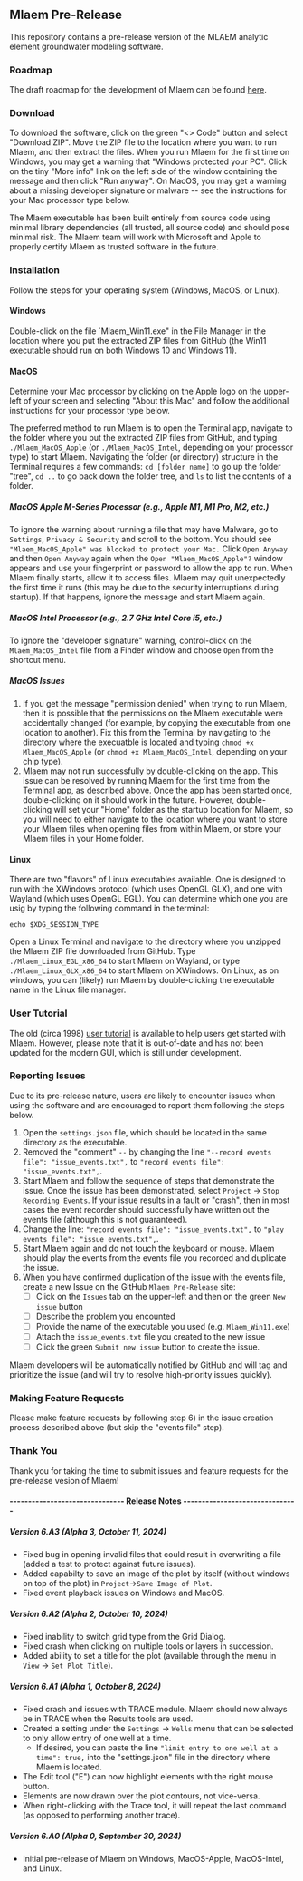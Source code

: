 ## Mlaem Pre-Release

This repository contains a pre-release version of the MLAEM analytic element groundwater modeling software.

### Roadmap
The draft roadmap for the development of Mlaem can be found [here](Roadmap.md).

### Download
To download the software, click on the green "<> Code" button and select "Download ZIP". Move the ZIP file to the location where you want to run Mlaem, and then extract the files. When you run Mlaem for the first time on Windows, you may get a warning that "Windows protected your PC". Click on the tiny "More info" link on the left side of the window containing the message and then click "Run anyway". On MacOS, you may get a warning about a missing developer signature or malware -- see the instructions for your Mac processor type below.

The Mlaem executable has been built entirely from source code using minimal library dependencies (all trusted, all source code) and should pose minimal risk. The Mlaem team will work with Microsoft and Apple to properly certify Mlaem as trusted software in the future.

### Installation
Follow the steps for your operating system (Windows, MacOS, or Linux). 

#### Windows
Double-click on the file `Mlaem_Win11.exe" in the File Manager in the location where you put the extracted ZIP files from GitHub (the Win11 executable should run on both Windows 10 and Windows 11).

#### MacOS
Determine your Mac processor by clicking on the Apple logo on the upper-left of your screen and selecting "About this Mac" and follow the additional instructions for your processor type below.

The preferred method to run Mlaem is to open the Terminal app, navigate to the folder where you put the extracted ZIP files from GitHub, and typing `./Mlaem_MacOS_Apple` (or `./Mlaem_MacOS_Intel`, depending on your processor type) to start Mlaem. Navigating the folder (or directory) structure in the Terminal requires a few commands: `cd [folder name]` to go up the folder "tree", `cd ..` to go back down the folder tree, and `ls` to list the contents of a folder.

##### MacOS Apple M-Series Processor (e.g., Apple M1, M1 Pro, M2, etc.)
To ignore the warning about running a file that may have Malware, go to `Settings`, `Privacy & Security` and scroll to the bottom. You should see `"Mlaem_MacOS_Apple" was blocked to protect your Mac.` Click `Open Anyway` and then `Open Anyway` again when the `Open "Mlaem_MacOS_Apple"?` window appears and use your fingerprint or password to allow the app to run. When Mlaem finally starts, allow it to access files. Mlaem may quit unexpectedly the first time it runs (this may be due to the security interruptions during startup). If that happens, ignore the message and start Mlaem again.

##### MacOS Intel Processor (e.g., 2.7 GHz Intel Core i5, etc.)
To ignore the "developer signature" warning, control-click on the `Mlaem_MacOS_Intel` file from a Finder window and choose `Open` from the shortcut menu.

##### MacOS Issues
1) If you get the message "permission denied" when trying to run Mlaem, then it is possible that the permissions on the Mlaem executable were accidentally changed (for example, by copying the executable from one location to another). Fix this from the Terminal by navigating to the directory where the execuatble is located and typing `chmod +x Mlaem_MacOS_Apple` (or `chmod +x Mlaem_MacOS_Intel`, depending on your chip type).
2) Mlaem may not run successfully by double-clicking on the app. This issue can be resolved by running Mlaem for the first time from the Terminal app, as described above. Once the app has been started once, double-clicking on it should work in the future. However, double-clicking will set your "Home" folder as the startup location for Mlaem, so you will need to either navigate to the location where you want to store your Mlaem files when opening files from within Mlaem, or store your Mlaem files in your Home folder.

#### Linux
There are two "flavors" of Linux executables available. One is designed to run with the XWindows protocol (which uses OpenGL GLX), and one with Wayland (which uses OpenGL EGL). You can determine which one you are usig by typing the following command in the terminal:

    echo $XDG_SESSION_TYPE

Open a Linux Terminal and navigate to the directory where you unzipped the Mlaem ZIP file downloaded from GitHub. Type `./Mlaem_Linux_EGL_x86_64` to start Mlaem on Wayland, or type `./Mlaem_Linux_GLX_x86_64` to start Mlaem on XWindows. On Linux, as on windows, you can (likely) run Mlaem by double-clicking the executable name in the Linux file manager.

### User Tutorial
The old (circa 1998) [user tutorial](Tutorial.pdf) is available to help users get started with Mlaem. However, please note that it is out-of-date and has not been updated for the modern GUI, which is still under development.

### Reporting Issues
Due to its pre-release nature, users are likely to encounter issues when using the software and are encouraged to report them following the steps below.

1) Open the `settings.json` file, which should be located in the same directory as the executable.
2) Removed the "comment" `--` by changing the line `"--record events file": "issue_events.txt",` to `"record events file": "issue_events.txt",`.
3) Start Mlaem and follow the sequence of steps that demonstrate the issue. Once the issue has been demonstrated, select `Project` -> `Stop Recording Events`. If your issue results in a fault or "crash", then in most cases the event recorder should successfully have written out the events file (although this is not guaranteed).
4) Change the line: `"record events file": "issue_events.txt",` to `"play events file": "issue_events.txt",`.
5) Start Mlaem again and do not touch the keyboard or mouse. Mlaem should play the events from the events file you recorded and duplicate the issue.
6) When you have confirmed duplication of the issue with the events file, create a new Issue on the GitHub `Mlaem_Pre-Release` site:
    - [ ] Click on the `Issues` tab on the upper-left and then on the green `New issue` button
    - [ ] Describe the problem you encounted
    - [ ] Provide the name of the executable you used (e.g. `Mlaem_Win11.exe`)
    - [ ] Attach the `issue_events.txt` file you created to the new issue
    - [ ] Click the green `Submit new issue` button to create the issue.

Mlaem developers will be automatically notified by GitHub and will tag and prioritize the issue (and will try to resolve high-priority issues quickly).

### Making Feature Requests
Please make feature requests by following step 6) in the issue creation process described above (but skip the "events file" step).

### Thank You
Thank you for taking the time to submit issues and feature requests for the pre-release vesion of Mlaem!

#### ------------------------------- Release Notes -------------------------------

##### Version 6.A3 (Alpha 3, October 11, 2024)
* Fixed bug in opening invalid files that could result in overwriting a file (added a test to protect against future issues).
* Added capabilty to save an image of the plot by itself (without windows on top of the plot) in `Project`->`Save Image of Plot`.
* Fixed event playback issues on Windows and MacOS.

##### Version 6.A2 (Alpha 2, October 10, 2024)
* Fixed inability to switch grid type from the Grid Dialog.
* Fixed crash when clicking on multiple tools or layers in succession.
* Added ability to set a title for the plot (available through the menu in `View` -> `Set Plot Title`).

##### Version 6.A1 (Alpha 1, October 8, 2024)
* Fixed crash and issues with TRACE module. Mlaem should now always be in TRACE when the Results tools are used.
* Created a setting under the `Settings` -> `Wells` menu that can be selected to only allow entry of one well at a time.
    - If desired, you can paste the line `"limit entry to one well at a time": true,` into the "settings.json" file in the directory where Mlaem is located.
* The Edit tool ("E") can now highlight elements with the right mouse button.
* Elements are now drawn over the plot contours, not vice-versa.
* When right-clicking with the Trace tool, it will repeat the last command (as opposed to performing another trace).

##### Version 6.A0 (Alpha 0, September 30, 2024)
* Initial pre-release of Mlaem on Windows, MacOS-Apple, MacOS-Intel, and Linux.
